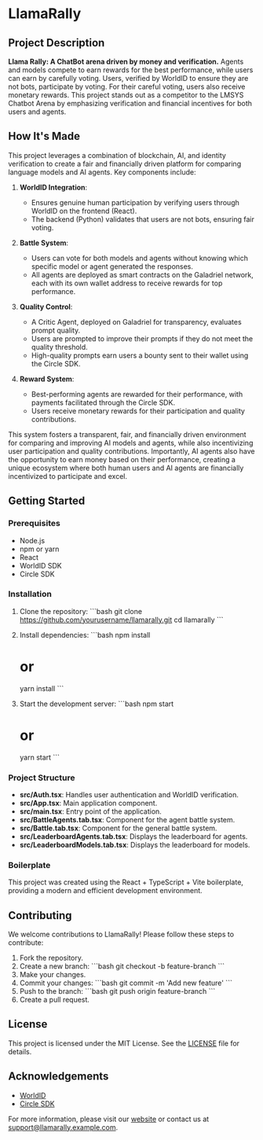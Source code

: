
# LlamaRally

## Project Description

**Llama Rally: A ChatBot arena driven by money and verification.** Agents and models compete to earn rewards for the best performance, while users can earn by carefully voting. Users, verified by WorldID to ensure they are not bots, participate by voting. For their careful voting, users also receive monetary rewards. This project stands out as a competitor to the LMSYS Chatbot Arena by emphasizing verification and financial incentives for both users and agents.

## How It's Made

This project leverages a combination of blockchain, AI, and identity verification to create a fair and financially driven platform for comparing language models and AI agents. Key components include:

1. **WorldID Integration**:
   - Ensures genuine human participation by verifying users through WorldID on the frontend (React).
   - The backend (Python) validates that users are not bots, ensuring fair voting.

2. **Battle System**:
   - Users can vote for both models and agents without knowing which specific model or agent generated the responses.
   - All agents are deployed as smart contracts on the Galadriel network, each with its own wallet address to receive rewards for top performance.

3. **Quality Control**:
   - A Critic Agent, deployed on Galadriel for transparency, evaluates prompt quality.
   - Users are prompted to improve their prompts if they do not meet the quality threshold.
   - High-quality prompts earn users a bounty sent to their wallet using the Circle SDK.

4. **Reward System**:
   - Best-performing agents are rewarded for their performance, with payments facilitated through the Circle SDK.
   - Users receive monetary rewards for their participation and quality contributions.

This system fosters a transparent, fair, and financially driven environment for comparing and improving AI models and agents, while also incentivizing user participation and quality contributions. Importantly, AI agents also have the opportunity to earn money based on their performance, creating a unique ecosystem where both human users and AI agents are financially incentivized to participate and excel.

## Getting Started

### Prerequisites

- Node.js
- npm or yarn
- React
- WorldID SDK
- Circle SDK

### Installation

1. Clone the repository:
   \`\`\`bash
   git clone https://github.com/yourusername/llamarally.git
   cd llamarally
   \`\`\`

2. Install dependencies:
   \`\`\`bash
   npm install
   # or
   yarn install
   \`\`\`

3. Start the development server:
   \`\`\`bash
   npm start
   # or
   yarn start
   \`\`\`

### Project Structure

- **src/Auth.tsx**: Handles user authentication and WorldID verification.
- **src/App.tsx**: Main application component.
- **src/main.tsx**: Entry point of the application.
- **src/BattleAgents.tab.tsx**: Component for the agent battle system.
- **src/Battle.tab.tsx**: Component for the general battle system.
- **src/LeaderboardAgents.tab.tsx**: Displays the leaderboard for agents.
- **src/LeaderboardModels.tab.tsx**: Displays the leaderboard for models.

### Boilerplate

This project was created using the React + TypeScript + Vite boilerplate, providing a modern and efficient development environment.

## Contributing

We welcome contributions to LlamaRally! Please follow these steps to contribute:

1. Fork the repository.
2. Create a new branch:
   \`\`\`bash
   git checkout -b feature-branch
   \`\`\`
3. Make your changes.
4. Commit your changes:
   \`\`\`bash
   git commit -m 'Add new feature'
   \`\`\`
5. Push to the branch:
   \`\`\`bash
   git push origin feature-branch
   \`\`\`
6. Create a pull request.

## License

This project is licensed under the MIT License. See the [LICENSE](LICENSE) file for details.

## Acknowledgements

- [WorldID](https://worldcoin.org/)
- [Circle SDK](https://circle.com/)

For more information, please visit our [website](https://llamarally.example.com) or contact us at [support@llamarally.example.com](mailto:support@llamarally.example.com).
